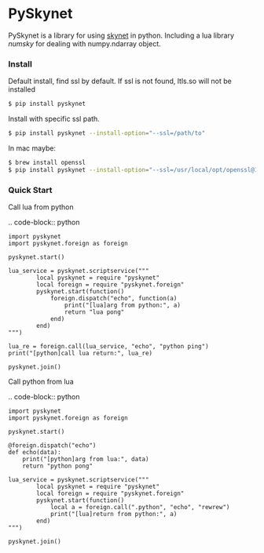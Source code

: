 # PySkynet

PySkynet is a library for using [skynet](https://github.com/cloudwu/skynet) in python. Including a lua library *numsky* for dealing with numpy.ndarray object.

### Install

Default install, find ssl by default. If ssl is not found, ltls.so will not be installed

~~~~sh
$ pip install pyskynet
~~~~

Install with specific ssl path.

~~~~sh
$ pip install pyskynet --install-option="--ssl=/path/to"
~~~~

In mac maybe:

~~~~sh
$ brew install openssl
$ pip install pyskynet --install-option="--ssl=/usr/local/opt/openssl@1.1"
~~~~

### Quick Start

Call lua from python

.. code-block:: python

    import pyskynet
    import pyskynet.foreign as foreign

    pyskynet.start()

    lua_service = pyskynet.scriptservice("""
            local pyskynet = require "pyskynet"
            local foreign = require "pyskynet.foreign"
            pyskynet.start(function()
                foreign.dispatch("echo", function(a)
                    print("[lua]arg from python:", a)
                    return "lua pong"
                end)
            end)
    """)

    lua_re = foreign.call(lua_service, "echo", "python ping")
    print("[python]call lua return:", lua_re)

    pyskynet.join()

Call python from lua

.. code-block:: python

    import pyskynet
    import pyskynet.foreign as foreign

    pyskynet.start()

    @foreign.dispatch("echo")
    def echo(data):
        print("[python]arg from lua:", data)
        return "python pong"

    lua_service = pyskynet.scriptservice("""
            local pyskynet = require "pyskynet"
            local foreign = require "pyskynet.foreign"
            pyskynet.start(function()
                local a = foreign.call(".python", "echo", "rewrew")
                print("[lua]return from python:", a)
            end)
    """)

    pyskynet.join()
